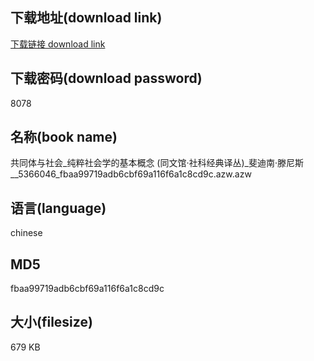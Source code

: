 ## 下载地址(download link)
[下载链接 download link](https://tutu365.netlify.app/?s=%E5%85%B1%E5%90%8C%E4%BD%93%E4%B8%8E%E7%A4%BE%E4%BC%9A_%E7%BA%AF%E7%B2%B9%E7%A4%BE%E4%BC%9A%E5%AD%A6%E7%9A%84%E5%9F%BA%E6%9C%AC%E6%A6%82%E5%BF%B5+%28%E5%90%8C%E6%96%87%E9%A6%86%C2%B7%E7%A4%BE%E7%A7%91%E7%BB%8F%E5%85%B8%E8%AF%91%E4%B8%9B%29_%E6%96%90%E8%BF%AA%E5%8D%97%C2%B7%E6%BB%95%E5%B0%BC%E6%96%AF__5366046_fbaa99719adb6cbf69a116f6a1c8cd9c.azw)

## 下载密码(download password)
8078

## 名称(book name)
共同体与社会_纯粹社会学的基本概念 (同文馆·社科经典译丛)_斐迪南·滕尼斯__5366046_fbaa99719adb6cbf69a116f6a1c8cd9c.azw.azw

## 语言(language)
chinese

## MD5
fbaa99719adb6cbf69a116f6a1c8cd9c

## 大小(filesize)
679 KB
